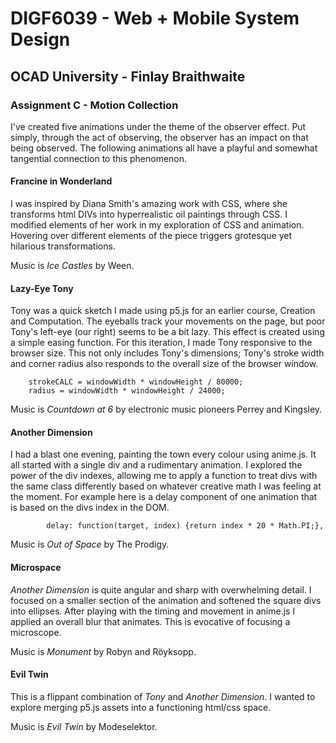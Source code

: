 # DIGF6039 - Web + Mobile System Design
## OCAD University - Finlay Braithwaite
### Assignment C - Motion Collection
I've created five animations under the theme of the observer effect. Put simply, through the act of observing, the observer has an impact on that being observed. The following animations all have a playful and somewhat tangential connection to this phenomenon.
#### Francine in Wonderland
I was inspired by Diana Smith's amazing work with CSS, where she transforms html DIVs into hyperrealistic oil paintings through CSS. I modified elements of her work in my exploration of CSS and animation. Hovering over different elements of the piece triggers grotesque yet hilarious transformations.

Music is *Ice Castles* by Ween.
#### Lazy-Eye Tony
Tony was a quick sketch I made using p5.js for an earlier course, Creation and Computation. The eyeballs track your movements on the page, but poor Tony's left-eye (our right) seems to be a bit lazy. This effect is created using a simple easing function. For this iteration, I made Tony responsive to the browser size. This not only includes Tony's dimensions; Tony's stroke width and corner radius also responds to the overall size of the browser window.
```
    strokeCALC = windowWidth * windowHeight / 80000;
    radius = windowWidth * windowHeight / 24000;
```
Music is *Countdown at 6* by electronic music pioneers Perrey and Kingsley.

#### Another Dimension
I had a blast one evening, painting the town every colour using anime.js. It all started with a single div and a rudimentary animation. I explored the power of the div indexes, allowing me to apply a function to treat divs with the same class differently based on whatever creative math I was feeling at the moment. For example here is a delay component of one animation that is based on the divs index in the DOM.
```
        delay: function(target, index) {return index * 20 * Math.PI;},
```
Music is *Out of Space* by The Prodigy.

#### Microspace
*Another Dimension* is quite angular and sharp with overwhelming detail. I focused on a smaller section of the animation and softened the square divs into ellipses. After playing with the timing and movement in anime.js I applied an overall blur that animates. This is evocative of focusing a microscope. 

Music is *Monument* by Robyn and Röyksopp.

#### Evil Twin

This is a flippant combination of *Tony* and *Another Dimension*. I wanted to explore merging p5.js assets into a functioning html/css space.

Music is *Evil Twin* by Modeselektor.






